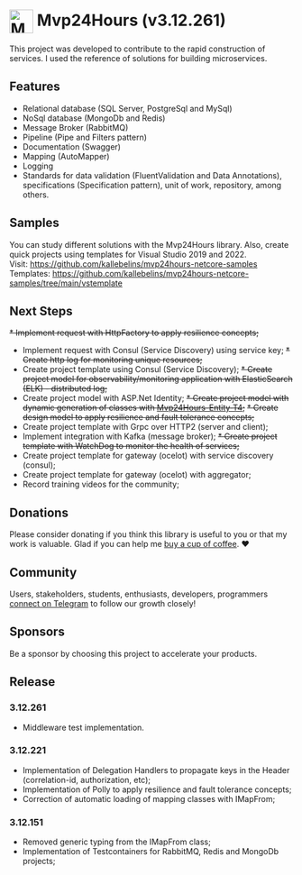 # <img  style="vertical-align:middle" width="42" height="42" src="/_media/icon.png" alt="Mvp24Hours" /> Mvp24Hours (v3.12.261)


This project was developed to contribute to the rapid construction of services. I used the reference of solutions for building microservices.

## Features
* Relational database (SQL Server, PostgreSql and MySql)
* NoSql database (MongoDb and Redis)
* Message Broker (RabbitMQ)
* Pipeline (Pipe and Filters pattern)
* Documentation (Swagger)
* Mapping (AutoMapper)
* Logging
* Standards for data validation (FluentValidation and Data Annotations), specifications (Specification pattern), unit of work, repository, among others.

## Samples
You can study different solutions with the Mvp24Hours library. Also, create quick projects using templates for Visual Studio 2019 and 2022.
<br>Visit: https://github.com/kallebelins/mvp24hours-netcore-samples
<br>Templates: https://github.com/kallebelins/mvp24hours-netcore-samples/tree/main/vstemplate

## Next Steps

~~* Implement request with HttpFactory to apply resilience concepts;~~
* Implement request with Consul (Service Discovery) using service key;
~~* Create http log for monitoring unique resources;~~
* Create project template using Consul (Service Discovery);
~~* Create project model for observability/monitoring application with ElasticSearch (ELK) - distributed log;~~
* Create project model with ASP.Net Identity;
~~* Create project model with dynamic generation of classes with [Mvp24Hours-Entity-T4](https://github.com/kallebelins/mvp24hours-entity-t4);~~
~~* Create design model to apply resilience and fault tolerance concepts;~~
* Create project template with Grpc over HTTP2 (server and client);
* Implement integration with Kafka (message broker);
~~* Create project template with WatchDog to monitor the health of services;~~
* Create project template for gateway (ocelot) with service discovery (consul);
* Create project template for gateway (ocelot) with aggregator;
* Record training videos for the community;

## Donations
Please consider donating if you think this library is useful to you or that my work is valuable. Glad if you can help me [buy a cup of coffee](https://www.paypal.com/donate/?hosted_button_id=EKA2L256GJVQC). :heart:

## Community
Users, stakeholders, students, enthusiasts, developers, programmers [connect on Telegram](https://t.me/+6_sL0y2TE-ZkMmZh) to follow our growth closely!

## Sponsors
Be a sponsor by choosing this project to accelerate your products.

## Release

### 3.12.261
* Middleware test implementation.

### 3.12.221
* Implementation of Delegation Handlers to propagate keys in the Header (correlation-id, authorization, etc);
* Implementation of Polly to apply resilience and fault tolerance concepts;
* Correction of automatic loading of mapping classes with IMapFrom;

### 3.12.151
* Removed generic typing from the IMapFrom class;
* Implementation of Testcontainers for RabbitMQ, Redis and MongoDb projects;